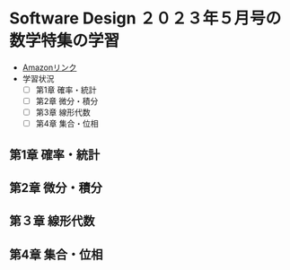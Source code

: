 # Software Design ２０２３年５月号の数学特集の学習

- [Amazonリンク](https://www.amazon.co.jp/Software-Design-ソフトウェアデザイン-2023年5月号-雑誌-ebook/dp/B0C1J9BMWT/ref=sr_1_5?qid=1689412419&s=books&sr=1-5)
- 学習状況
    - [ ] 第1章 確率・統計
    - [ ] 第2章 微分・積分
    - [ ] 第3章 線形代数
    - [ ] 第4章 集合・位相

## 第1章 確率・統計

## 第2章 微分・積分

## 第３章 線形代数

## 第4章 集合・位相
